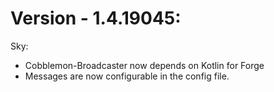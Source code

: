 # Version - 1.4.19045:
  Sky:
   - Cobblemon-Broadcaster now depends on Kotlin for Forge
   - Messages are now configurable in the config file.

 